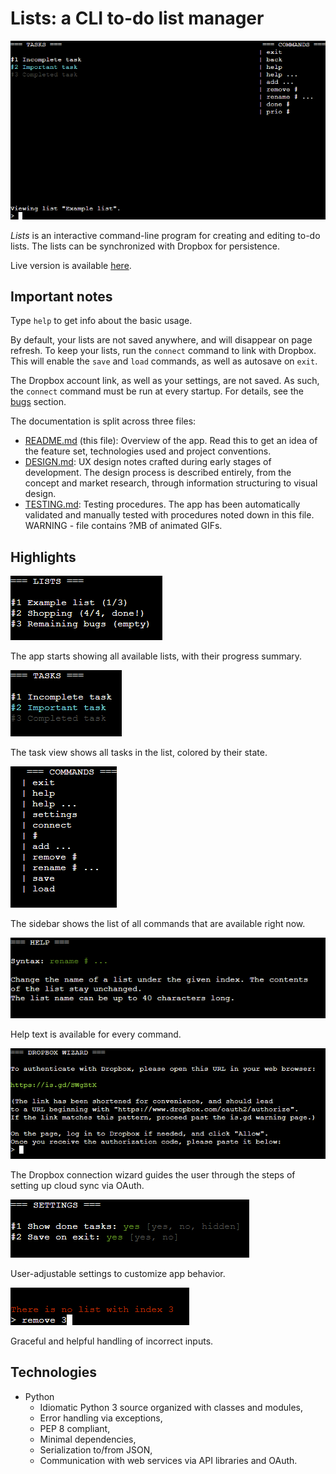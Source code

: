 # Lists: a CLI to-do list manager

![A screenshot of Lists running in the Code Institute terminal](doc/screenshot.png)

*Lists* is an interactive command-line program for creating and editing to-do lists. The lists can be synchronized with Dropbox for persistence.

Live version is available [here](https://tearnote-lists.herokuapp.com).

## Important notes

Type `help` to get info about the basic usage.

By default, your lists are not saved anywhere, and will disappear on page refresh. To keep your lists, run the `connect` command to link with Dropbox. This will enable the `save` and `load` commands, as well as autosave on `exit`.

The Dropbox account link, as well as your settings, are not saved. As such, the `connect` command must be run at every startup. For details, see the [bugs](#bugs) section.

The documentation is split across three files:

  - [README.md](README.md) (this file): Overview of the app. Read this to get an idea of the feature set, technologies used and project conventions.
  - [DESIGN.md](doc/DESIGN.md): UX design notes crafted during early stages of development. The design process is described entirely, from the concept and market research, through information structuring to visual design.
  - [TESTING.md](doc/TESTING.md): Testing procedures. The app has been automatically validated and manually tested with procedures noted down in this file. WARNING - file contains ?MB of animated GIFs.

## Highlights

![Screenshot of Lists showing the list view](doc/highlights/lists.png)

The app starts showing all available lists, with their progress summary.

![Screenshot of Lists showing the task view](doc/highlights/tasks.png)

The task view shows all tasks in the list, colored by their state.

![Screenshot of Lists showing the sidebar](doc/highlights/sidebar.png)

The sidebar shows the list of all commands that are available right now.

![Screenshot of Lists showing help text](doc/highlights/help.png)

Help text is available for every command.

![Screenshot of Lists showing the Dropbox connection wizard](doc/highlights/dropbox.png)

The Dropbox connection wizard guides the user through the steps of setting up cloud sync via OAuth.

![Screenshot of Lists showing the settings view](doc/highlights/settings.png)

User-adjustable settings to customize app behavior.

![Screenshot of Lists showing error handling](doc/highlights/errors.png)

Graceful and helpful handling of incorrect inputs.

## Technologies

  - Python
    - Idiomatic Python 3 source organized with classes and modules,
    - Error handling via exceptions,
    - PEP 8 compliant,
    - Minimal dependencies,
    - Serialization to/from JSON,
    - Communication with web services via API libraries and OAuth.
